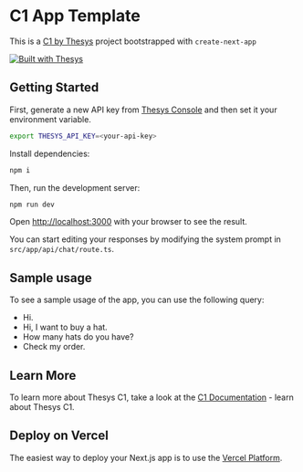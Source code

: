 # C1 App Template

This is a [C1 by Thesys](https://thesys.dev) project bootstrapped with `create-next-app`

[![Built with Thesys](https://thesys.dev/built-with-thesys-badge.svg)](https://thesys.dev)

## Getting Started

First, generate a new API key from [Thesys Console](https://chat.thesys.dev/console/keys) and then set it your environment variable.

```bash
export THESYS_API_KEY=<your-api-key>
```

Install dependencies:

```bash
npm i
```

Then, run the development server:

```bash
npm run dev
```

Open [http://localhost:3000](http://localhost:3000) with your browser to see the result.

You can start editing your responses by modifying the system prompt in `src/app/api/chat/route.ts`.

## Sample usage

To see a sample usage of the app, you can use the following query:

- Hi.
- Hi, I want to buy a hat.
- How many hats do you have?
- Check my order.


## Learn More

To learn more about Thesys C1, take a look at the [C1 Documentation](https://docs.thesys.dev) - learn about Thesys C1.

## Deploy on Vercel

The easiest way to deploy your Next.js app is to use the [Vercel Platform](https://vercel.com/new?utm_medium=default-template&filter=next.js&utm_source=create-next-app&utm_campaign=create-next-app-readme).
